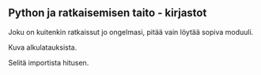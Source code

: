 ## Python ja ratkaisemisen taito - kirjastot

Joku on kuitenkin ratkaissut jo ongelmasi, pitää vain löytää sopiva moduuli.

Kuva alkulatauksista.

Selitä importista hitusen.
